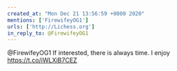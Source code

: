 ```yaml
---
created_at: "Mon Dec 21 13:56:59 +0000 2020"
mentions: ['FirewifeyOG1']
urls: ['http://Lichess.org']
in_reply_to: @FirewifeyOG1
---
```


@FirewifeyOG1 If interested, there is always time.  I enjoy https://t.co/iWLXiB7CEZ